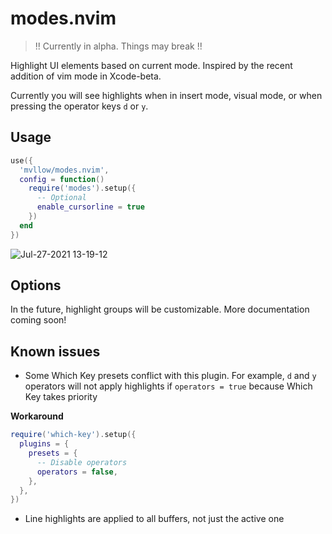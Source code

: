 # modes.nvim

> !! Currently in alpha. Things may break !!

Highlight UI elements based on current mode. Inspired by the recent addition of vim mode in Xcode-beta.

Currently you will see highlights when in insert mode, visual mode, or when pressing the operator keys `d` or `y`.

## Usage

```lua
use({
  'mvllow/modes.nvim',
  config = function()
    require('modes').setup({
      -- Optional
      enable_cursorline = true
    })
  end
})
```

![Jul-27-2021 13-19-12](https://user-images.githubusercontent.com/1474821/127207394-0cca49b9-1cb0-4869-9310-9f9a922d3da0.gif)

## Options

In the future, highlight groups will be customizable. More documentation coming soon!

## Known issues

- Some Which Key presets conflict with this plugin. For example, `d` and `y` operators will not apply highlights if `operators = true` because Which Key takes priority

**Workaround**

```lua
require('which-key').setup({
  plugins = {
    presets = {
      -- Disable operators
      operators = false,
    },
  },
})
```

- Line highlights are applied to all buffers, not just the active one
